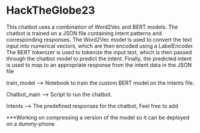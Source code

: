 # HackTheGlobe23
This chatbot uses a combination of Word2Vec and BERT models. The chatbot is trained on a JSON file containing intent patterns and corresponding responses. The Word2Vec model is used to convert the text input into numerical vectors, which are then encoded using a LabelEncoder. The BERT tokenizer is used to tokenize the input text, which is then passed through the chatbot model to predict the intent. Finally, the predicted intent is used to map to an appropriate response from the intent data in the JSON file

train_model --> Notebook to train the custom BERT model on the intents file.

Chatbot_main --> Script to run the chatbot.

Intents --> The predefined responses for the chatbot, Feel free to add

***Working on compressing a version of the model so it can be deployed on a dummy-phone

